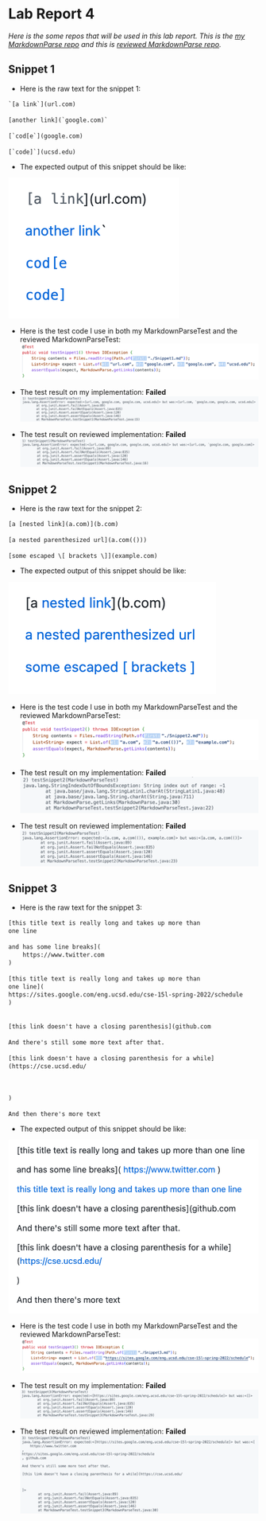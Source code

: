 # Lab Report 4

*Here is the some repos that will be used in this lab report. This is the [my MarkdownParse repo](https://github.com/Meng-zmy/markdown-parser-new.git) and this is [reviewed MarkdownParse repo](https://github.com/ima-quack/markdown-parser.git).*

## Snippet 1

- Here is the raw text for the snippet 1:
```
`[a link`](url.com)

[another link](`google.com)`

[`cod[e`](google.com)

[`code]`](ucsd.edu)
```

- The expected output of this snippet should be like: 

![image](snip1.png)

- Here is the test code I use in both my MarkdownParseTest and the reviewed MarkdownParseTest:
![image](test1.png)

- The test result on my implementation: **Failed**
![image](myfail1.png)

- The test result on reviewed implementation: **Failed**
![iamge](otherfail1.png)


## Snippet 2

- Here is the raw text for the snippet 2:
```
[a [nested link](a.com)](b.com)

[a nested parenthesized url](a.com(()))

[some escaped \[ brackets \]](example.com)
```

- The expected output of this snippet should be like:

![image](snip2.png)

- Here is the test code I use in both my MarkdownParseTest and the reviewed MarkdownParseTest:
![image](test2.png)

- The test result on my implementation: **Failed**
![image](myfail2.png)

- The test result on reviewed implementation: **Failed**
![iamge](otherfail2.png)


## Snippet 3

- Here is the raw text for the snippet 3:
```
[this title text is really long and takes up more than 
one line

and has some line breaks](
    https://www.twitter.com
)

[this title text is really long and takes up more than 
one line](
https://sites.google.com/eng.ucsd.edu/cse-15l-spring-2022/schedule
)


[this link doesn't have a closing parenthesis](github.com

And there's still some more text after that.

[this link doesn't have a closing parenthesis for a while](https://cse.ucsd.edu/



)

And then there's more text
```

- The expected output of this snippet should be like:

![image](snip3.png)

- Here is the test code I use in both my MarkdownParseTest and the reviewed MarkdownParseTest:
![image](test3.png)

- The test result on my implementation: **Failed**
![image](myfail3.png)

- The test result on reviewed implementation: **Failed**
![iamge](otherfail3.png)